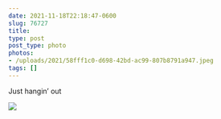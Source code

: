 ```yaml
---
date: 2021-11-18T22:18:47-0600
slug: 76727
title: 
type: post
post_type: photo
photos:
- /uploads/2021/58fff1c0-d698-42bd-ac99-807b8791a947.jpeg
tags: []
---
```

Just hangin’ out


![](/uploads/2021/58fff1c0-d698-42bd-ac99-807b8791a947.jpeg)


